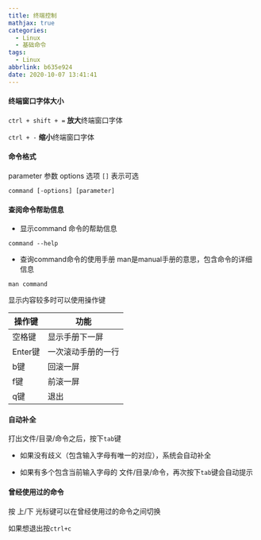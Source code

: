 ```yaml
---
title: 终端控制
mathjax: true
categories:
  - Linux
  - 基础命令
tags:
  - Linux
abbrlink: b635e924
date: 2020-10-07 13:41:41
---
```



#### 终端窗口字体大小

`ctrl + shift + =` **放大**终端窗口字体

`ctrl + -` **缩小**终端窗口字体

#### 命令格式

parameter 参数
options 选项
`[]` 表示可选

```
command [-options] [parameter]
```

#### 查阅命令帮助信息

+ 显示command 命令的帮助信息

```
command --help
```

+ 查询command命令的使用手册 man是manual手册的意思，包含命令的详细信息

```
man command
```

显示内容较多时可以使用操作键

|操作键|功能|
|---|---|
|空格键|显示手册下一屏|
|Enter键|一次滚动手册的一行|
|b键|回滚一屏|
|f键|前滚一屏|
|q键|退出|

#### 自动补全

打出文件/目录/命令之后，按下`tab`键

+ 如果没有歧义（包含输入字母有唯一的对应），系统会自动补全

+ 如果有多个包含当前输入字母的 文件/目录/命令，再次按下`tab`键会自动提示

#### 曾经使用过的命令

按 上/下 光标键可以在曾经使用过的命令之间切换

如果想退出按`ctrl+c`

